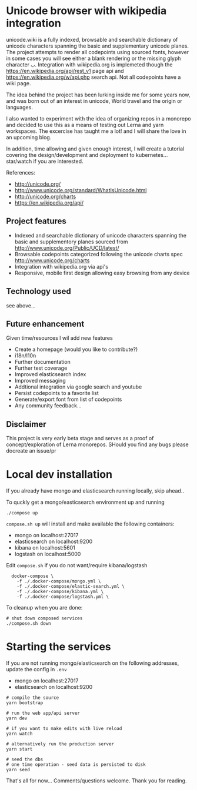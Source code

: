 # Unicode browser with wikipedia integration

unicode.wiki is a fully indexed, browsable and searchable dictionary of unicode characters spanning the basic and supplementary unicode planes. The project attempts to render all codepoints using sourced fonts, however in some cases you will see either a blank rendering or the missing glyph character `𞸁`. Integration with wikipedia.org is implemeted though the https://en.wikipedia.org/api/rest_v1 page api and https://en.wikipedia.org/w/api.php search api. Not all codepoints have a wiki page.

The idea behind the project has been lurking inside me for some years now, and was born out of an interest in unicode, World travel and the origin or languages.

I also wanted to experiment with the idea of organizing repos in a monorepo and decided to use this as a means of testing out Lerna and yarn workspaces. The excercise has taught me a lot! and I will share the love in an upcoming blog. 

In addition, time allowing and given enough interest, I will create a tutorial covering the design/development and deployment to kubernetes... star/watch if you are interested. 

References:

* http://unicode.org/
* http://www.unicode.org/standard/WhatIsUnicode.html
* http://unicode.org/charts
* https://en.wikipedia.org/api/

## Project features

* Indexed and searchable dictionary of unicode characters spanning the basic and supplementory planes sourced from http://www.unicode.org/Public/UCD/latest/
* Browsable codepoints categorized following the unicode charts spec http://www.unicode.org/charts
* Integration with wikipedia.org via api's
* Responsive, mobile first design allowing easy browsing from any device

## Technology used

see above...

## Future enhancement

Given time/resources I wil add new features

* Create a homepage (would you like to contribute?)
* i18n/l10n
* Further documentation
* Further test coverage
* Improved elasticsearch index
* Improved messaging
* Addtional integration via google search and youtube
* Persist codepoints to a favorite list
* Generate/export font from list of codepoints
* Any community feedback...

## Disclaimer

This project is very early beta stage and serves as a proof of concept/exploration of Lerna monorepos. SHould you find any bugs please docreate an issue/pr

# Local dev installation

If you already have mongo and elasticsearch running locally, skip ahead..

To quckly get a mongo/easticsearch environment up and running 

```
./compose up
```

`compose.sh up` will install and make available the following containers:

* mongo on localhost:27017
* elasticsearch on localhost:9200
* kibana on localhost:5601
* logstash on localhost:5000

Edit `compose.sh` if you do not want/require kibana/logstash

```
  docker-compose \
    -f ./.docker-compose/mongo.yml \
    -f ./.docker-compose/elastic-search.yml \
    -f ./.docker-compose/kibana.yml \
    -f ./.docker-compose/logstash.yml \
```

To cleanup when you are done:

```
# shut down composed services
./compose.sh down
```



# Starting the services

If you are not running mongo/elasticsearch on the following addresses, update the config in `.env`

* mongo on localhost:27017
* elasticsearch on localhost:9200

```
# compile the source
yarn bootstrap

# run the web app/api server
yarn dev 

# if you want to make edits with live reload
yarn watch

# alternatively run the production server
yarn start 

# seed the dbs
# one time operation - seed data is persisted to disk
yarn seed
```

That's all for now... Comments/questions welcome. Thank you for reading. 

